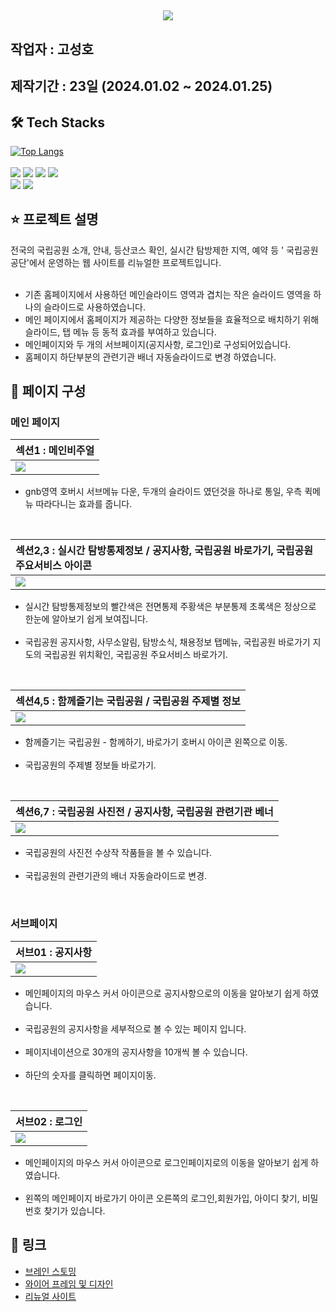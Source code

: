 ## <div align= "center"> <img src="https://capsule-render.vercel.app/api?type=waving&color=gradient&height=240&text=공공기관%20리뉴얼%20-%20국립공원공단🏞&animation=&fontColor=f2f2f2&fontSize=40" /></div>
## 작업자 : 고성호
## 제작기간 : 23일 (2024.01.02 ~ 2024.01.25) 
## 🛠️ Tech Stacks 
[![Top Langs](https://github-readme-stats.vercel.app/api/top-langs/?username=goseongho&layout=compact)](https://github.com/goseongho/github-readme-stats) <br> <br>
          <img src="https://img.shields.io/badge/CSS3-1572B6?style=flat&logo=CSS3&logoColor=white">
          <img src="https://img.shields.io/badge/Javascript-F7DF1E?style=flat&logo=Javascript&logoColor=white">
          <img src="https://img.shields.io/badge/Prettier-F7B93E?style=flat&logo=Prettier&logoColor=white">
          <img src="https://img.shields.io/badge/Github-181717?style=flat&logo=Github&logoColor=white">
          <br/><img src="https://img.shields.io/badge/Git-F05032?style=flat&logo=Git&logoColor=white">
          <img src="https://img.shields.io/badge/Slack-4A154B?style=flat&logo=Slack&logoColor=white">

## ⭐️ 프로젝트 설명

전국의 국립공원 소개, 안내, 등산코스 확인, 실시간 탐방제한 지역, 예약 등 ' 국립공원공단'에서 운영하는 웹 사이트를 리뉴얼한 프로젝트입니다.<br/><br/>

- 기존 홈페이지에서 사용하던 메인슬라이드 영역과 겹치는 작은 슬라이드 영역을 하나의 슬라이드로 사용하였습니다.
- 메인 페이지에서 홈페이지가 제공하는 다양한 정보들을 효율적으로 배치하기 위해 슬라이드, 탭 메뉴 등 동적 효과를 부여하고 있습니다.
- 메인페이지와 두 개의 서브페이지(공지사항, 로그인)로 구성되어있습니다.
- 홈페이지 하단부분의 관련기관 배너 자동슬라이드로 변경 하였습니다.
## 👀 페이지 구성

### 메인 페이지

| 섹션1 : 메인비주얼                                                                                                      |
| :---------------------------------------------------------------------------------------------------------------------- |
|<img src="https://private-user-images.githubusercontent.com/152961741/299146988-0b4a1c84-0602-4b02-839c-4329b325c70b.gif?jwt=eyJhbGciOiJIUzI1NiIsInR5cCI6IkpXVCJ9.eyJpc3MiOiJnaXRodWIuY29tIiwiYXVkIjoicmF3LmdpdGh1YnVzZXJjb250ZW50LmNvbSIsImtleSI6ImtleTUiLCJleHAiOjE3MDYwNTkzOTgsIm5iZiI6MTcwNjA1OTA5OCwicGF0aCI6Ii8xNTI5NjE3NDEvMjk5MTQ2OTg4LTBiNGExYzg0LTA2MDItNGIwMi04MzljLTQzMjliMzI1YzcwYi5naWY_WC1BbXotQWxnb3JpdGhtPUFXUzQtSE1BQy1TSEEyNTYmWC1BbXotQ3JlZGVudGlhbD1BS0lBVkNPRFlMU0E1M1BRSzRaQSUyRjIwMjQwMTI0JTJGdXMtZWFzdC0xJTJGczMlMkZhd3M0X3JlcXVlc3QmWC1BbXotRGF0ZT0yMDI0MDEyNFQwMTE4MThaJlgtQW16LUV4cGlyZXM9MzAwJlgtQW16LVNpZ25hdHVyZT05ODQ5ZWI4MGMyNTk3Yjg2MzYzMjU3MWEyMmEzMDZiNWQyMTdkYTZjODcxZjA3ZGZmMWFlZGY5OThlYzNiYjdhJlgtQW16LVNpZ25lZEhlYWRlcnM9aG9zdCZhY3Rvcl9pZD0wJmtleV9pZD0wJnJlcG9faWQ9MCJ9.RVgVAoBNOlUmCiIs-c3CYAnUF6qQROpFT0dZa9IQtzw"> |

- gnb영역 호버시 서브메뉴 다운, 두개의 슬라이드 였던것을 하나로 통일, 우측 퀵메뉴 따라다니는 효과를 줍니다.

<br>

| 섹션2,3 : 실시간 탐방통제정보 / 공지사항, 국립공원 바로가기, 국립공원 주요서비스 아이콘                                      |
| :------------------------------------------------------------------------------------------------------------------------ |
| <img src="https://private-user-images.githubusercontent.com/152961741/299147196-5604d314-0616-407c-838f-ad3f80e7075b.gif?jwt=eyJhbGciOiJIUzI1NiIsInR5cCI6IkpXVCJ9.eyJpc3MiOiJnaXRodWIuY29tIiwiYXVkIjoicmF3LmdpdGh1YnVzZXJjb250ZW50LmNvbSIsImtleSI6ImtleTUiLCJleHAiOjE3MDYwNTk0NzMsIm5iZiI6MTcwNjA1OTE3MywicGF0aCI6Ii8xNTI5NjE3NDEvMjk5MTQ3MTk2LTU2MDRkMzE0LTA2MTYtNDA3Yy04MzhmLWFkM2Y4MGU3MDc1Yi5naWY_WC1BbXotQWxnb3JpdGhtPUFXUzQtSE1BQy1TSEEyNTYmWC1BbXotQ3JlZGVudGlhbD1BS0lBVkNPRFlMU0E1M1BRSzRaQSUyRjIwMjQwMTI0JTJGdXMtZWFzdC0xJTJGczMlMkZhd3M0X3JlcXVlc3QmWC1BbXotRGF0ZT0yMDI0MDEyNFQwMTE5MzNaJlgtQW16LUV4cGlyZXM9MzAwJlgtQW16LVNpZ25hdHVyZT04MGFkMTA3MDg5OGQ5ZmQ3ZjBlZDYyZjExNTU0M2M2Njg4ZGM2MmU1ZDMzZjFiYjk5YTk0ZDk3ZWYwZmE5NTAzJlgtQW16LVNpZ25lZEhlYWRlcnM9aG9zdCZhY3Rvcl9pZD0wJmtleV9pZD0wJnJlcG9faWQ9MCJ9.xMHoZ1d2KMWN-uwVzRiIWW7p3KVALrg2soWcnOw7R_U"> |

- 실시간 탐방통제정보의 빨간색은 전면통제 주황색은 부분통제 초록색은 정상으로 한눈에 알아보기 쉽게 보여집니다.<br><br>
- 국립공원 공지사항, 사무소알림, 탐방소식, 채용정보 탭메뉴, 국립공원 바로가기 지도의 국립공원 위치확인, 국립공원 주요서비스 바로가기.

<br>

| 섹션4,5 : 함께즐기는 국립공원 / 국립공원 주제별 정보                                   |
| :------------------------------------------------------------------------------------------------------------------------ |
| <img src="https://private-user-images.githubusercontent.com/152961741/299147812-a47a09b9-b14b-4669-8180-cd9a27adcd1e.gif?jwt=eyJhbGciOiJIUzI1NiIsInR5cCI6IkpXVCJ9.eyJpc3MiOiJnaXRodWIuY29tIiwiYXVkIjoicmF3LmdpdGh1YnVzZXJjb250ZW50LmNvbSIsImtleSI6ImtleTUiLCJleHAiOjE3MDYwNjEwOTcsIm5iZiI6MTcwNjA2MDc5NywicGF0aCI6Ii8xNTI5NjE3NDEvMjk5MTQ3ODEyLWE0N2EwOWI5LWIxNGItNDY2OS04MTgwLWNkOWEyN2FkY2QxZS5naWY_WC1BbXotQWxnb3JpdGhtPUFXUzQtSE1BQy1TSEEyNTYmWC1BbXotQ3JlZGVudGlhbD1BS0lBVkNPRFlMU0E1M1BRSzRaQSUyRjIwMjQwMTI0JTJGdXMtZWFzdC0xJTJGczMlMkZhd3M0X3JlcXVlc3QmWC1BbXotRGF0ZT0yMDI0MDEyNFQwMTQ2MzdaJlgtQW16LUV4cGlyZXM9MzAwJlgtQW16LVNpZ25hdHVyZT03ZDk4MGMzN2YxZWYwZTlkMTM1YmIwZDViM2RkNjgyMzFjZjUxYzk0YTgyYjgxOTk2YWJlZGY4N2ExOGY5ZmVkJlgtQW16LVNpZ25lZEhlYWRlcnM9aG9zdCZhY3Rvcl9pZD0wJmtleV9pZD0wJnJlcG9faWQ9MCJ9.nfUVcJnEnTwqkhG4hisTLlsPXdpNwFjoL6TbVmyB8mg"> |

- 함께즐기는 국립공원 - 함께하기, 바로가기 호버시 아이콘 왼쪽으로 이동.<br><br>
- 국립공원의 주제별 정보들 바로가기.

<br>

| 섹션6,7 : 국립공원 사진전 / 공지사항, 국립공원 관련기관 베너                                      |
| :------------------------------------------------------------------------------------------------------------------------ |
| <img src="https://private-user-images.githubusercontent.com/152961741/299147848-47a7637b-6b12-4abc-aaff-3e63301f6427.gif?jwt=eyJhbGciOiJIUzI1NiIsInR5cCI6IkpXVCJ9.eyJpc3MiOiJnaXRodWIuY29tIiwiYXVkIjoicmF3LmdpdGh1YnVzZXJjb250ZW50LmNvbSIsImtleSI6ImtleTUiLCJleHAiOjE3MDYwNjA2MjMsIm5iZiI6MTcwNjA2MDMyMywicGF0aCI6Ii8xNTI5NjE3NDEvMjk5MTQ3ODQ4LTQ3YTc2MzdiLTZiMTItNGFiYy1hYWZmLTNlNjMzMDFmNjQyNy5naWY_WC1BbXotQWxnb3JpdGhtPUFXUzQtSE1BQy1TSEEyNTYmWC1BbXotQ3JlZGVudGlhbD1BS0lBVkNPRFlMU0E1M1BRSzRaQSUyRjIwMjQwMTI0JTJGdXMtZWFzdC0xJTJGczMlMkZhd3M0X3JlcXVlc3QmWC1BbXotRGF0ZT0yMDI0MDEyNFQwMTM4NDNaJlgtQW16LUV4cGlyZXM9MzAwJlgtQW16LVNpZ25hdHVyZT0zNTQzNjg3YTgxOTMxODcxODI5ZDM2ODQwZmJhNjAyOTkzMDRjZmI5ODA5ZDA5MWFjZWE1YWU2OTY5ZTA0ZTQ4JlgtQW16LVNpZ25lZEhlYWRlcnM9aG9zdCZhY3Rvcl9pZD0wJmtleV9pZD0wJnJlcG9faWQ9MCJ9.dQElCp3fLyzDTLc7tMz8ZKoVlLz6CbZ7dK368lPj9Dw"> |

- 국립공원의 사진전 수상작 작품들을 볼 수 있습니다.<br><br>
- 국립공원의 관련기관의 배너 자동슬라이드로 변경.

<br>

### 서브페이지

| 서브01 : 공지사항                                                                                                         |
| :------------------------------------------------------------------------------------------------------------------------ |
| <img src="https://private-user-images.githubusercontent.com/152961741/299152148-6dfe321c-8504-4f4e-b76d-1a62b560ef61.gif?jwt=eyJhbGciOiJIUzI1NiIsInR5cCI6IkpXVCJ9.eyJpc3MiOiJnaXRodWIuY29tIiwiYXVkIjoicmF3LmdpdGh1YnVzZXJjb250ZW50LmNvbSIsImtleSI6ImtleTUiLCJleHAiOjE3MDYwNjE1MTQsIm5iZiI6MTcwNjA2MTIxNCwicGF0aCI6Ii8xNTI5NjE3NDEvMjk5MTUyMTQ4LTZkZmUzMjFjLTg1MDQtNGY0ZS1iNzZkLTFhNjJiNTYwZWY2MS5naWY_WC1BbXotQWxnb3JpdGhtPUFXUzQtSE1BQy1TSEEyNTYmWC1BbXotQ3JlZGVudGlhbD1BS0lBVkNPRFlMU0E1M1BRSzRaQSUyRjIwMjQwMTI0JTJGdXMtZWFzdC0xJTJGczMlMkZhd3M0X3JlcXVlc3QmWC1BbXotRGF0ZT0yMDI0MDEyNFQwMTUzMzRaJlgtQW16LUV4cGlyZXM9MzAwJlgtQW16LVNpZ25hdHVyZT1hNGVjM2JkY2Y5MTkwMzYwMTQxZjFiY2UzOTU5MmE3MmMyM2E1N2VmYmEzMjA0NzUxMTQ2ZjE4ZDc5OTAxOWJlJlgtQW16LVNpZ25lZEhlYWRlcnM9aG9zdCZhY3Rvcl9pZD0wJmtleV9pZD0wJnJlcG9faWQ9MCJ9.PC6dbsWO3NkqD8Ux99tlxjxfkSCRGrzhvLDXWhhyjlg"> |

- 메인페이지의 마우스 커서 아이콘으로 공지사항으로의 이동을 알아보기 쉽게 하였습니다.<br><br>
- 국립공원의 공지사항을 세부적으로 볼 수 있는 페이지 입니다.<br><br>
- 페이지네이션으로 30개의 공지사항을 10개씩 볼 수 있습니다. <br><br>
- 하단의 숫자를 클릭하면 페이지이동.

<br>

| 서브02 : 로그인                                                                                                       |
| :---------------------------------------------------------------------------------------------------------------------- |
| <img src= "https://private-user-images.githubusercontent.com/152961741/299152186-99713aa1-08eb-404e-ae46-968ac617bc1f.gif?jwt=eyJhbGciOiJIUzI1NiIsInR5cCI6IkpXVCJ9.eyJpc3MiOiJnaXRodWIuY29tIiwiYXVkIjoicmF3LmdpdGh1YnVzZXJjb250ZW50LmNvbSIsImtleSI6ImtleTUiLCJleHAiOjE3MDYwNjEzNzgsIm5iZiI6MTcwNjA2MTA3OCwicGF0aCI6Ii8xNTI5NjE3NDEvMjk5MTUyMTg2LTk5NzEzYWExLTA4ZWItNDA0ZS1hZTQ2LTk2OGFjNjE3YmMxZi5naWY_WC1BbXotQWxnb3JpdGhtPUFXUzQtSE1BQy1TSEEyNTYmWC1BbXotQ3JlZGVudGlhbD1BS0lBVkNPRFlMU0E1M1BRSzRaQSUyRjIwMjQwMTI0JTJGdXMtZWFzdC0xJTJGczMlMkZhd3M0X3JlcXVlc3QmWC1BbXotRGF0ZT0yMDI0MDEyNFQwMTUxMThaJlgtQW16LUV4cGlyZXM9MzAwJlgtQW16LVNpZ25hdHVyZT02ZjU5MWFmYjU4NWRiYzVjNTI0MmE3MjY0NWJiNjc3NWQ0M2JmYWE2ODVkY2E1NzEyZWZhYjdmZDdmODYzMjI0JlgtQW16LVNpZ25lZEhlYWRlcnM9aG9zdCZhY3Rvcl9pZD0wJmtleV9pZD0wJnJlcG9faWQ9MCJ9.asow2O3JYIRa4p6cMdwGd6s6YcvQJXLWpRKT_JdZiCM"> |

- 메인페이지의 마우스 커서 아이콘으로 로그인페이지로의 이동을 알아보기 쉽게 하였습니다.<br><br>
- 왼쪽의 메인페이지 바로가기 아이콘 오른쪽의 로그인,회원가입, 아이디 찾기, 비밀번호 찾기가 있습니다.

## 🚀 링크
- [브레인 스토밍](https://www.figma.com/file/FrC96QwH23NDycPOZHxtNR/%EC%95%84%EC%9D%B4%EB%94%94%EC%96%B4-%EB%B0%9C%EC%83%81?type=whiteboard&node-id=0%3A1&t=JqZNxxZnQEnvoqeU-1)
- [와이어 프레임 및 디자인](https://www.figma.com/file/CglzQn9OcBuPz8qETrCCOl/%EA%B3%A0%EC%84%B1%ED%98%B8_%ED%8F%AC%ED%8A%B8%ED%8F%B4%EB%A6%AC%EC%98%A4?type=design&node-id=0%3A1&mode=design&t=hfG7ThC8r05vVVls-1)
- [리뉴얼 사이트](https://goseongho.github.io/knps/)
